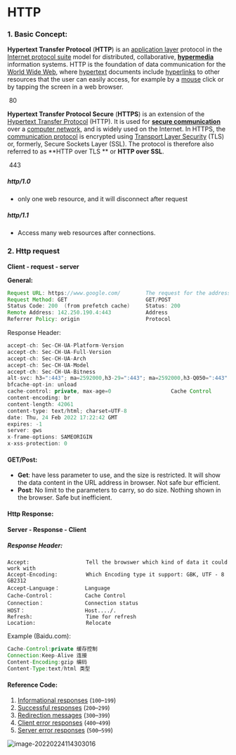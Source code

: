 # HTTP

### 1. Basic Concept:

**Hypertext Transfer Protocol** (**HTTP**) is an [application layer](https://en.wikipedia.org/wiki/Application_layer) protocol in the [Internet protocol suite](https://en.wikipedia.org/wiki/Internet_protocol_suite) model for distributed, collaborative, **[hypermedia](https://en.wikipedia.org/wiki/Hypermedia)** information systems. HTTP is the foundation of data communication for the [World Wide Web](https://en.wikipedia.org/wiki/World_Wide_Web), where [hypertext](https://en.wikipedia.org/wiki/Hypertext) documents include [hyperlinks](https://en.wikipedia.org/wiki/Hyperlink) to other resources that the user can easily access, for example by a [mouse](https://en.wikipedia.org/wiki/Computer_mouse) click or by tapping the screen in a web browser.

​	80

**Hypertext Transfer Protocol Secure** (**HTTPS**) is an extension of the [Hypertext Transfer Protocol](https://en.wikipedia.org/wiki/Hypertext_Transfer_Protocol) (HTTP). It is used for [**secure communication**](https://en.wikipedia.org/wiki/Secure_communications) over a [computer network](https://en.wikipedia.org/wiki/Computer_network), and is widely used on the Internet. In HTTPS, the [communication protocol](https://en.wikipedia.org/wiki/Communication_protocol) is encrypted using [Transport Layer Security](https://en.wikipedia.org/wiki/Transport_Layer_Security) (TLS) or, formerly, Secure Sockets Layer (SSL). The protocol is therefore also referred to as **HTTP over TLS ** or **HTTP over SSL**.

​	443



##### http/1.0

- only one web resource, and it will disconnect after request

##### http/1.1

- Access many web resources after connections.



### 2. Http request

**Client - request - server**

**General:**

```java
Request URL: https://www.google.com/    	The request for the address
Request Method: GET    						GET/POST
Status Code: 200  (from prefetch cache)		Status: 200
Remote Address: 142.250.190.4:443			Address
Referrer Policy: origin						Protocol
```

Response Header:

```java
accept-ch: Sec-CH-UA-Platform-Version
accept-ch: Sec-CH-UA-Full-Version
accept-ch: Sec-CH-UA-Arch
accept-ch: Sec-CH-UA-Model
accept-ch: Sec-CH-UA-Bitness
alt-svc: h3=":443"; ma=2592000,h3-29=":443"; ma=2592000,h3-Q050=":443"; ma=2592000,h3-Q046=":443"; ma=2592000,h3-Q043=":443"; ma=2592000,quic=":443"; ma=2592000; v="46,43"
bfcache-opt-in: unload
cache-control: private, max-age=0     				Cache Control
content-encoding: br
content-length: 42061
content-type: text/html; charset=UTF-8
date: Thu, 24 Feb 2022 17:22:42 GMT
expires: -1
server: gws
x-frame-options: SAMEORIGIN
x-xss-protection: 0
```



#### GET/Post:

- **Get**: have less parameter to use, and the size is restricted. It will show the data content in the URL address in browser. Not safe bur efficient.
- **Post**: No limit to the parameters to carry, so do size. Nothing shown in the browser. Safe but inefficient.  



#### Http Response:

**Server - Response - Client**



##### Response Header:

```
Accept:   				 Tell the browswer which kind of data it could work with
Accept-Encoding: 		 Which Encoding type it support: GBK, UTF - 8  GB2312
Accept-Language：		Language
Cache-Control：			Cache Control
Connection：				Connection status
HOST：					Host..../.
Refresh:				 Time for refresh
Location:				 Relocate
```

Example (Baidu.com):

```java
Cache-Control:private 缓存控制
Connection:Keep-Alive 连接
Content-Encoding:gzip 编码
Content-Type:text/html 类型
```



#### Reference Code:

1. [Informational responses](https://developer.mozilla.org/en-US/docs/Web/HTTP/Status#information_responses) (`100`–`199`)
2. [Successful responses](https://developer.mozilla.org/en-US/docs/Web/HTTP/Status#successful_responses) (`200`–`299`)
3. [Redirection messages](https://developer.mozilla.org/en-US/docs/Web/HTTP/Status#redirection_messages) (`300`–`399`)
4. [Client error responses](https://developer.mozilla.org/en-US/docs/Web/HTTP/Status#client_error_responses) (`400`–`499`)
5. [Server error responses](https://developer.mozilla.org/en-US/docs/Web/HTTP/Status#server_error_responses) (`500`–`599`)

![image-20220224114303016](C:\Users\liyij\AppData\Roaming\Typora\typora-user-images\image-20220224114303016.png)



